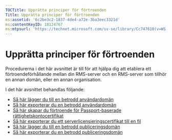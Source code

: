 ```yaml
---
TOCTitle: Upprätta principer för förtroenden
Title: Upprätta principer för förtroenden
ms:assetid: '6c2be3c2-1837-4de4-a72e-3ba3eec3321d'
ms:contentKeyID: 18124767
ms:mtpsurl: 'https://technet.microsoft.com/sv-se/library/Cc747610(v=WS.10)'
---
```


Upprätta principer för förtroenden
==================================

Procedurerna i det här avsnittet är till för att hjälpa dig att etablera ett förtroendeförhållande mellan din RMS-server och en RMS-server som tillhör en annan domän, eller en annan organisation.

I det här avsnittet behandlas följande:

-   [Så här lägger du till en betrodd användardomän](https://technet.microsoft.com/ed672e58-6272-4ac0-a434-d1d938037e93)
-   [Så här exporterar du en betrodd användardomän](https://technet.microsoft.com/40281ba3-2674-43ca-aa6d-1deb9302eb0e)
-   [Så här skapar du förtroende för Passport-baserade rättighetskontocertifikat](https://technet.microsoft.com/c096fa36-c40d-4b28-843c-e9cbbe8eef70)
-   [Så här exporterar du ett serverlicensieringscertifikat till en fil](https://technet.microsoft.com/d683a629-71b3-4b11-932b-4ab0317334af)
-   [Så här lägger du till en betrodd publiceringsdomän](https://technet.microsoft.com/731416d8-ddf4-4d4a-9f1a-bbd1ea48fe3c)
-   [Så här exporterar du en betrodd publiceringsdomän](https://technet.microsoft.com/3fb138dd-e324-43f8-97e0-da0027a036a3)

